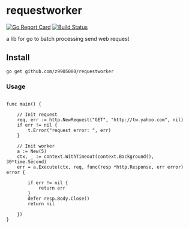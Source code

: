 # requestworker


[![Go Report Card](https://goreportcard.com/badge/github.com/z9905080/requestworker)](https://goreportcard.com/report/github.com/z9905080/requestworker)
[![Build Status](https://travis-ci.org/z9905080/requestworker.svg?branch=master)](https://travis-ci.org/z9905080/requestworker)

a lib for go to batch processing send web request

## Install

`go get github.com/z9905080/requestworker`

### Usage

```

func main() {

    // Init request
	req, err := http.NewRequest("GET", "http://tw.yahoo.com", nil)
	if err != nil {
		t.Error("request error: ", err)
	}

	// Init worker
	a := New(5)
	ctx, _ := context.WithTimeout(context.Background(), 30*time.Second)
	err = a.Execute(ctx, req, func(resp *http.Response, err error) error {

		if err != nil {
			return err
		}
		defer resp.Body.Close()
		return nil

	})
}

```
